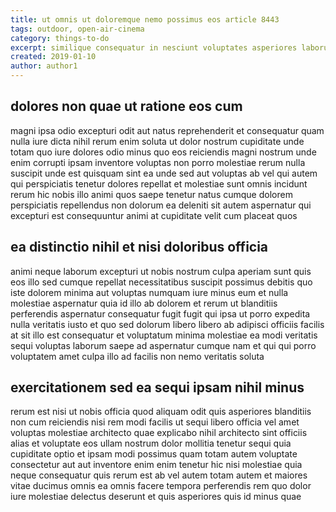 ```yaml
---
title: ut omnis ut doloremque nemo possimus eos article 8443
tags: outdoor, open-air-cinema
category: things-to-do
excerpt: similique consequatur in nesciunt voluptates asperiores laborum
created: 2019-01-10
author: author1
---
```


## dolores non quae ut ratione eos cum

magni ipsa odio excepturi odit aut natus reprehenderit et consequatur quam nulla iure dicta nihil rerum enim soluta ut dolor nostrum cupiditate unde totam quo iure dolores odio minus quo eos reiciendis magni nostrum unde enim corrupti ipsam inventore voluptas non porro molestiae rerum nulla suscipit unde est quisquam sint ea unde sed aut voluptas ab vel qui autem qui perspiciatis tenetur dolores repellat et molestiae sunt omnis incidunt rerum hic nobis illo animi quos saepe tenetur natus cumque dolorem perspiciatis repellendus non dolorum ea deleniti sit autem aspernatur qui excepturi est consequuntur animi at cupiditate velit cum placeat quos

## ea distinctio nihil et nisi doloribus officia

animi neque laborum excepturi ut nobis nostrum culpa aperiam sunt quis eos illo sed cumque repellat necessitatibus suscipit possimus debitis quo iste dolorem minima aut voluptas numquam iure minus eum et nulla molestiae aspernatur quia id illo ab dolorem et rerum ut blanditiis perferendis aspernatur consequatur fugit fugit qui ipsa ut porro expedita nulla veritatis iusto et quo sed dolorum libero libero ab adipisci officiis facilis at sit illo est consequatur et voluptatum minima molestiae ea modi veritatis sequi voluptas laborum saepe ad aspernatur cumque nam et qui qui porro voluptatem amet culpa illo ad facilis non nemo veritatis soluta

## exercitationem sed ea sequi ipsam nihil minus

rerum est nisi ut nobis officia quod aliquam odit quis asperiores blanditiis non cum reiciendis nisi rem modi facilis ut sequi libero officia vel amet voluptas molestiae architecto quae explicabo nihil architecto sint officiis alias et voluptate eos ullam nostrum dolor mollitia tenetur sequi quia cupiditate optio et ipsam modi possimus quam totam autem voluptate consectetur aut aut inventore enim enim tenetur hic nisi molestiae quia neque consequatur quis rerum est ab vel autem totam autem et maiores vitae ducimus omnis ea omnis facere tempora perferendis rem quo dolor iure molestiae delectus deserunt et quis asperiores quis id minus quae
